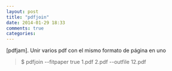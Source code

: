 ```yaml
---
layout: post
title: "pdfjoin"
date: 2014-01-29 18:33
comments: true
categories: 
---
```

[pdfjam]. Unir varios pdf con el mismo formato de página en uno

>$ pdfjoin --fitpaper true 1.pdf 2.pdf --outfile 12.pdf 

